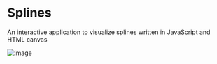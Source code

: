 # Splines
An interactive application to visualize splines written in JavaScript and HTML canvas

![image](https://github.com/user-attachments/assets/c3615c0b-1f36-4eb6-8b49-4a67cc48bc38)

